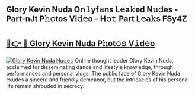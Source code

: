 ## Glory Kevin Nuda O𝚗𝚕yf𝚊ns L𝚎a𝚔ed N𝚞𝚍es - Part-nJt P𝚑𝚘tos Vi𝚍𝚎o - H𝚘𝚝 Part L𝚎a𝚔s FSy4Z

# <h2><a href="http://kfeajz.oniu.top/?m=Glory+Kevin+Nuda">🔗👉 🔴 Glory Kevin Nuda P𝚑ot𝚘𝚜 V𝚒d𝚎o</a></h2>

[![Glory Kevin Nuda Nu𝚍e𝚜](https://i.imgur.com/0qMVB7G.gif)](http://kfeajz.oniu.top/?m=Glory+Kevin+Nuda)
Online thought leader Glory Kevin Nuda, acclaimed for disseminating dance and lifestyle knowledge, through performances and personal vlogs. The public face of Glory Kevin Nuda exudes a sincere and friendly demeanor, but the intricacies of his personal life remain shrouded in secrecy.  

